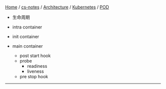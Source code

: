 [Home](https://mengxianbin.github.io) /
[cs-notes](https://mengxianbin.github.io/cs-notes/site) /
[Architecture](https://mengxianbin.github.io/cs-notes/site/Architecture) /
[Kubernetes](https://mengxianbin.github.io/cs-notes/site/Architecture/Kubernetes) /
[POD](https://mengxianbin.github.io/cs-notes/site/Architecture/Kubernetes/POD)

* 生命周期

* intra container

* init container
* main container
    * post start hook
    * probe
        * readiness
        * liveness
    * pre stop hook

---
